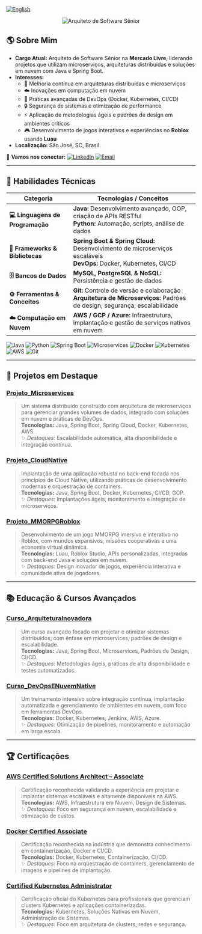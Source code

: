 [![English](https://img.shields.io/badge/English-Click%20Here-blue)](README_en.md)


<div align="center">
  <img src="https://readme-typing-svg.herokuapp.com?color=%2330A3DC&size=28&center=true&vCenter=true&width=800&lines=Arquiteto+de+Software+Sênior;💻+Java+|+Spring+Boot+|+Microservices+|+Cloud+|+DevOps" alt="Arquiteto de Software Sênior">
</div>

## 🌎 Sobre Mim  
- **Cargo Atual:** Arquiteto de Software Sênior na **Mercado Livre**, liderando projetos que utilizam microserviços, arquiteturas distribuídas e soluções em nuvem com Java e Spring Boot.  
- **Interesses:**  
  - 🚀 Melhoria contínua em arquiteturas distribuídas e microserviços  
  - ☁️ Inovações em computação em nuvem  
  - 🔧 Práticas avançadas de DevOps (Docker, Kubernetes, CI/CD)  
  - 🔒 Segurança de sistemas e otimização de performance  
  - ⚡ Aplicação de metodologias ágeis e padrões de design em ambientes críticos  
  - 🎮 Desenvolvimento de jogos interativos e experiências no **Roblox** usando **Luau**  
- **Localização:** São José, SC, Brasil.  

💬 **Vamos nos conectar:** [![LinkedIn](https://img.shields.io/badge/LinkedIn-0077B5?style=flat&logo=linkedin&logoColor=fff)](https://www.linkedin.com/in/seuusuario/)
[![Email](https://img.shields.io/badge/Email-D14836?style=flat&logo=gmail&logoColor=fff)](mailto:seuemail@example.com)

---

## 🎯 Habilidades Técnicas

| Categoria                     | Tecnologias / Conceitos                                                                                                                                                  |
| ----------------------------- | ----------------------------------------------------------------------------------------------------------------------------------------------------------------------- |
| **💻 Linguagens de Programação** | **Java:** Desenvolvimento avançado, OOP, criação de APIs RESTful<br>**Python:** Automação, scripts, análise de dados                                                               |
| **🔧 Frameworks & Bibliotecas** | **Spring Boot & Spring Cloud:** Desenvolvimento de microserviços escaláveis<br>**DevOps:** Docker, Kubernetes, CI/CD                                                                |
| **🗄️ Bancos de Dados**         | **MySQL, PostgreSQL & NoSQL:** Persistência e gestão de dados                                                                                                         |
| **⚙️ Ferramentas & Conceitos**  | **Git:** Controle de versão e colaboração<br>**Arquitetura de Microserviços:** Padrões de design, segurança, escalabilidade                                                      |
| **☁️ Computação em Nuvem**      | **AWS / GCP / Azure:** Infraestrutura, implantação e gestão de serviços nativos em nuvem                                                                                 |

![Java](https://img.shields.io/badge/Java-ED8B00?style=flat&logo=java&logoColor=fff) 
![Python](https://img.shields.io/badge/Python-3776AB?style=flat&logo=python&logoColor=fff) 
![Spring Boot](https://img.shields.io/badge/Spring%20Boot-6DB33F?style=flat&logo=spring&logoColor=fff) 
![Microservices](https://img.shields.io/badge/Microservices-000000?style=flat&logo=docker&logoColor=fff) 
![Docker](https://img.shields.io/badge/Docker-2496ED?style=flat&logo=docker&logoColor=fff) 
![Kubernetes](https://img.shields.io/badge/Kubernetes-326CE5?style=flat&logo=kubernetes&logoColor=fff) 
![AWS](https://img.shields.io/badge/AWS-232F3E?style=flat&logo=amazon-aws&logoColor=fff) 
![Git](https://img.shields.io/badge/Git-F05032?style=flat&logo=git&logoColor=fff)

---

## 🚀 Projetos em Destaque

### [Projeto_Microservices](https://github.com/yuricapella/Projeto_Microservices)
> Um sistema distribuído construído com arquitetura de microserviços para gerenciar grandes volumes de dados, integrado com soluções em nuvem e práticas de DevOps.  
**Tecnologias:** Java, Spring Boot, Spring Cloud, Docker, Kubernetes, AWS.  
✨ *Destaques:* Escalabilidade automática, alta disponibilidade e integração contínua.

### [Projeto_CloudNative](https://github.com/yuricapella/Projeto_CloudNative)
> Implantação de uma aplicação robusta no back-end focada nos princípios de Cloud Native, utilizando práticas de desenvolvimento modernas e orquestração de containers.  
**Tecnologias:** Java, Spring Boot, Docker, Kubernetes, CI/CD, GCP.  
✨ *Destaques:* Implantações ágeis, monitoramento e integração de microserviços.

### [Projeto_MMORPGRoblox](https://github.com/yuricapella/Projeto_MMORPGRoblox)
> Desenvolvimento de um jogo MMORPG imersivo e interativo no Roblox, com mundos expansivos, missões cooperativas e uma economia virtual dinâmica.  
**Tecnologias:** Luau, Roblox Studio, APIs personalizadas, integradas com back-end Java e soluções em nuvem.  
✨ *Destaques:* Design inovador de jogos, experiência interativa e comunidade ativa de jogadores.


---

## 📚 Educação & Cursos Avançados

### [Curso_ArquiteturaInovadora](#)
> Um curso avançado focado em projetar e otimizar sistemas distribuídos, com ênfase em microservices, padrões de design e escalabilidade.  
**Tecnologias:** Java, Spring Boot, Microservices, Padrões de Design, CI/CD.  
✨ *Destaques:* Metodologias ágeis, práticas de alta disponibilidade e testes automatizados.

### [Curso_DevOpsENuvemNative](#)
> Um treinamento intensivo sobre integração contínua, implantação automatizada e gerenciamento de ambientes em nuvem, com foco em ferramentas DevOps.  
**Tecnologias:** Docker, Kubernetes, Jenkins, AWS, Azure.  
✨ *Destaques:* Otimização de pipelines, monitoramento e automação em larga escala.

---

## 🏆 Certificações

### [AWS Certified Solutions Architect – Associate](#)
> Certificação reconhecida validando a experiência em projetar e implantar sistemas escaláveis e altamente disponíveis na AWS.  
**Tecnologias:** AWS, Infraestrutura em Nuvem, Design de Sistemas.  
✨ *Destaques:* Foco em segurança em nuvem, escalabilidade e otimização de custos.

### [Docker Certified Associate](#)
> Certificação reconhecida na indústria que demonstra conhecimento em containerização, Docker e CI/CD.  
**Tecnologias:** Docker, Kubernetes, Containerização, CI/CD.  
✨ *Destaques:* Foco na orquestração de containers, gerenciamento de imagens e pipelines de implantação.

### [Certified Kubernetes Administrator](#)
> Certificação oficial do Kubernetes para profissionais que gerenciam clusters Kubernetes e aplicações containerizadas.  
**Tecnologias:** Kubernetes, Soluções Nativas em Nuvem, Administração de Sistemas.  
✨ *Destaques:* Foco em arquitetura de clusters, redes e segurança.
